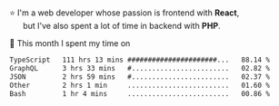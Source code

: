 ⭐ I'm a web developer whose passion is frontend with <b>React</b>,<br/>
&nbsp; &nbsp; &nbsp; but I've also spent a lot of time in backend with <b>PHP</b>.

📅 This month I spent my time on

<!--START_SECTION:waka-->

```txt
TypeScript   111 hrs 13 mins ######################...   88.14 %
GraphQL      3 hrs 33 mins   #........................   02.82 %
JSON         2 hrs 59 mins   #........................   02.37 %
Other        2 hrs 1 min     .........................   01.60 %
Bash         1 hr 4 mins     .........................   00.86 %
```

<!--END_SECTION:waka-->

